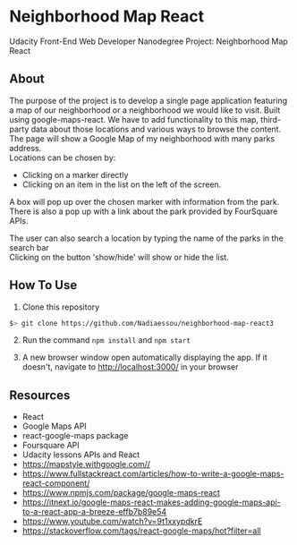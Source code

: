 # Neighborhood Map React
Udacity Front-End Web Developer Nanodegree Project: Neighborhood Map React

## About
The purpose of the project is to develop a single page application featuring a map of our neighborhood or a neighborhood we would like to visit. Built using google-maps-react. We have to add functionality to this map, third-party data about those locations and various ways to browse the content.  
The page will show a Google Map of my neighborhood with many parks address.  
Locations can be chosen by:  
- Clicking on a marker directly  
- Clicking on an item in the list on the left of the screen.  

A box will pop up over the chosen marker with information from the park.  
There is also a pop up with a link about the park provided by FourSquare APIs.  

The user can also search a location by typing the name of the parks in the search bar  
Clicking on the button 'show/hide' will show or hide the list.

## How To Use
1. Clone this repository
  ```bash
  $> git clone https://github.com/Nadiaessou/neighborhood-map-react3
  ```
2. Run the command `npm install` and `npm start`

3. A new browser window open automatically displaying the app. If it doesn't, navigate to [http://localhost:3000/](http://localhost:3000/) in your browser

## Resources
* React
* Google Maps API
* react-google-maps package
* Foursquare API
* Udacity lessons APIs and React
* https://mapstyle.withgoogle.com//
* https://www.fullstackreact.com/articles/how-to-write-a-google-maps-react-component/
* https://www.npmjs.com/package/google-maps-react
* https://itnext.io/google-maps-react-makes-adding-google-maps-api-to-a-react-app-a-breeze-effb7b89e54
* https://www.youtube.com/watch?v=9t1xxypdkrE
* https://stackoverflow.com/tags/react-google-maps/hot?filter=all
